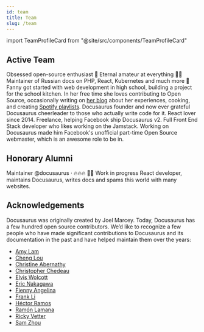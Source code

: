 ```yaml
---
id: team
title: Team
slug: /team
---
```


import TeamProfileCard from "@site/src/components/TeamProfileCard"

## Active Team

<div className="row">
  <TeamProfileCard 
    name="Alexey Pyltsyn" 
    githubUrl="https://github.com/lex111"
  >
    Obsessed open-source enthusiast 👋 Eternal amateur at everything 🤷‍♂️ Maintainer of Russian docs on PHP, React, Kubernetes and much more 🧐
  </TeamProfileCard>
  <TeamProfileCard 
    name="Fanny Vieira" 
    githubUrl="https://github.com/fanny"
    twitterUrl="https://twitter.com/fannyvieiira"
  >
    Fanny got started with web development in high school, building a project for the school kitchen. In her free time she loves contributing to Open Source, occasionally writing on <a href="https://dev.to/fannyvieira" target="_blank">her blog</a> about her experiences, cooking, and creating <a href="https://open.spotify.com/user/anotherfanny" target="_blank">Spotify playlists</a>.
  </TeamProfileCard>
  <TeamProfileCard 
    name="Joel Marcey" 
    githubUrl="https://github.com/JoelMarcey"
    twitterUrl="https://twitter.com/joelmarcey"
  >
    Docusaurus founder and now ever grateful Docusaurus cheerleader to those who actually write code for it.
  </TeamProfileCard>
  <TeamProfileCard 
    name="Sébastien Lorber" 
    githubUrl="https://github.com/slorber"
    twitterUrl="https://twitter.com/sebastienlorber"
  >
    React lover since 2014. Freelance, helping Facebook ship Docusaurus v2.
  </TeamProfileCard>
  <TeamProfileCard 
    name="Yangshun Tay" 
    githubUrl="https://github.com/yangshun"
    twitterUrl="https://twitter.com/yangshunz"
  >
    Full Front End Stack developer who likes working on the Jamstack. Working on Docusaurus made him Facebook's unofficial part-time Open Source webmaster, which is an awesome role to be in.
  </TeamProfileCard>
</div>

## Honorary Alumni

<div className="row">
  <TeamProfileCard name="Endilie Yacop Sucipto" githubUrl="https://github.com/endiliey" twitterUrl="https://twitter.com/endiliey">
    Maintainer @docusaurus · 🔥🔥🔥
  </TeamProfileCard>
  <TeamProfileCard 
    name="Wei Gao" 
    githubUrl="https://github.com/wgao19"
    twitterUrl="https://twitter.com/wgao19"
  >
    🏻‍🌾 Work in progress React developer, maintains Docusaurus, writes docs and spams this world with many websites.
  </TeamProfileCard>
</div>

## Acknowledgements

Docusaurus was originally created by Joel Marcey. Today, Docusaurus has a few hundred open source contributors. We’d like to recognize a few people who have made significant contributions to Docusaurus and its documentation in the past and have helped maintain them over the years:

- [Amy Lam](https://github.com/amyrlam)
- [Cheng Lou](https://github.com/chenglou)
- [Christine Abernathy](https://github.com/caabernathy)
- [Christopher Chedeau](https://github.com/vjeux)
- [Elvis Wolcott](https://github.com/elviswolcott)
- [Eric Nakagawa](https://github.com/ericnakagawa)
- [Fienny Angelina](https://github.com/fiennyangeln)
- [Frank Li](https://github.com/deltice)
- [Héctor Ramos](https://github.com/hramos)
- [Ramón Lamana](https://github.com/rlamana)
- [Ricky Vetter](https://github.com/rickyvetter)
- [Sam Zhou](https://github.com/SamChou19815)
